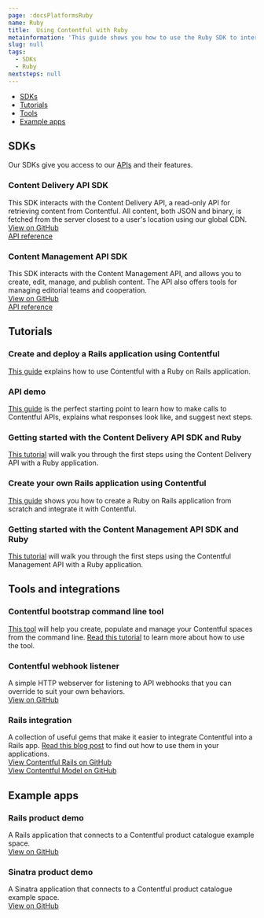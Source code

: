 ```yaml
---
page: :docsPlatformsRuby
name: Ruby
title:  Using Contentful with Ruby
metainformation: 'This guide shows you how to use the Ruby SDK to interact with the Contentful APIs.'
slug: null
tags:
  - SDKs
  - Ruby
nextsteps: null
---
```


- [SDKs](#sdks)
- [Tutorials](#tutorials)
- [Tools](#tools-and-integrations)
- [Example apps](#example-apps)

## SDKs

Our SDKs give you access to our [APIs](/developers/docs/concepts/apis/) and their features.

### Content Delivery API SDK

This SDK interacts with the Content Delivery API, a read-only API for retrieving content from Contentful. All content, both JSON and binary, is fetched from the server closest to a user's location using our global CDN.<br>
[View on GitHub](https://github.com/contentful/contentful.rb)<br>
[API reference](http://www.rubydoc.info/gems/contentful/)

### Content Management API SDK

This SDK interacts with the Content Management API, and allows you to create, edit, manage, and publish content. The API also offers tools for managing editorial teams and cooperation.<br>
[View on GitHub](https://github.com/contentful/contentful-management.rb)<br>
[API reference](http://www.rubydoc.info/gems/contentful-management/)

## Tutorials

### Create and deploy a Rails application using Contentful

[This guide](/developers/docs/ruby/tutorials/full-stack-getting-started/) explains how to use Contentful with a Ruby on Rails application.

### API demo

[This guide](/developers/api-demo/ruby/) is the perfect starting point to learn how to make calls to Contentful APIs, explains what responses look like, and suggest next steps.

### Getting started with the Content Delivery API SDK and Ruby

[This tutorial](/developers/docs/ruby/tutorials/getting-started-with-contentful-and-ruby/) will walk you through the first steps using the Content Delivery API with a Ruby application.

### Create your own Rails application using Contentful

[This guide](/developers/docs/ruby/tutorials/create-your-own-rails-app/) shows you how to create a Ruby on Rails application from scratch and integrate it with Contentful.

### Getting started with the Content Management API SDK and Ruby

[This tutorial](/developers/docs/ruby/tutorials/getting-started-with-contentful-cma-and-ruby/) will walk you through the first steps using the Contentful Management API with a Ruby application.

## Tools and integrations

### Contentful bootstrap command line tool

[This tool](https://github.com/contentful/contentful-bootstrap.rb) will help you create, populate and manage your Contentful spaces from the command line. [Read this tutorial](/developers/docs/ruby/tutorials/using-contentful-bootstrap-for-keeping-up-with-your-spaces/) to learn more about how to use the tool.

### Contentful webhook listener

A simple HTTP webserver for listening to API webhooks that you can override to suit your own behaviors.<br>
[View on GitHub](https://github.com/contentful/contentful-webhook-listener.rb)

### Rails integration

A collection of useful gems that make it easier to integrate Contentful into a Rails app. [Read this blog post](/blog/2016/07/21/contentful-on-rails/) to find out how to use them in your applications.<br>
[View Contentful Rails on GitHub](https://github.com/contentful/contentful_rails)<br>
[View Contentful Model on GitHub](https://github.com/contentful/contentful_model)

## Example apps

### Rails product demo

A Rails application that connects to a Contentful product catalogue example space.<br>
[View on GitHub](https://github.com/contentful/contentful_rails_tutorial)

### Sinatra product demo

A Sinatra application that connects to a Contentful product catalogue example space.<br>
[View on GitHub](https://github.com/contentful/contentful_sinatra_tutorial)